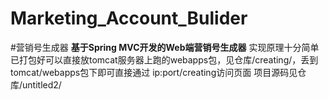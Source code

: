 # Marketing_Account_Bulider
#营销号生成器
**基于Spring MVC开发的Web端营销号生成器**
实现原理十分简单
已打包好可以直接放tomcat服务器上跑的webapps包，见仓库/creating/，丢到tomcat/webapps包下即可直接通过
ip:port/creating访问页面
项目源码见仓库/untitled2/